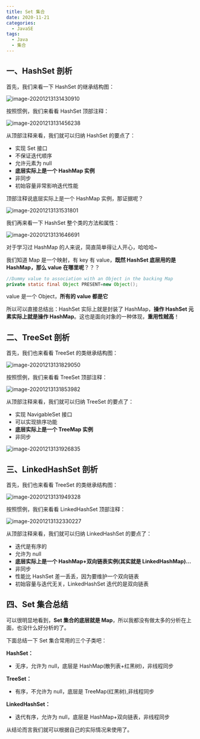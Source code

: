 ```yaml
---
title: Set 集合
date: 2020-11-21
categories:
  - JavaSE
tags:
  - Java
  - 集合
---
```


## 一、HashSet 剖析

首先，我们来看一下 HashSet 的继承结构图：

![image-20201213131430910](./picture/image-20201213131430910.png)

按照惯例，我们来看看 HashSet 顶部注释：

![image-20201213131456238](./picture/image-20201213131456238.png)

从顶部注释来看，我们就可以归纳 HashSet 的要点了：

- 实现 Set 接口
- 不保证迭代顺序
- 允许元素为 null
- **底层实际上是一个 HashMap 实例**
- 非同步
- 初始容量非常影响迭代性能

顶部注释说底层实际上是一个 HashMap 实例，那证据呢？

![image-20201213131531801](./picture/image-20201213131531801.png)

我们再来看一下 HashSet 整个类的方法和属性：

![image-20201213131646691](./picture/image-20201213131646691.png)

对于学习过 HashMap 的人来说，简直简单得让人开心，哈哈哈~

我们知道 Map 是一个映射，有 key 有 value，**既然 HashSet 底层用的是 HashMap，那么 value 在哪里呢**？？？

```java
//Dummy value to association with an Object in the backing Map
private static final Object PRESENT=new Object();
```

value 是一个 Object，**所有的 value 都是它**

所以可以直接总结出：HashSet 实际上就是封装了 HashMap，**操作 HashSet 元素实际上就是操作 HashMap**。这也是面向对象的一种体现，**重用性贼高**！

## 二、TreeSet 剖析

首先，我们也来看看 TreeSet 的类继承结构图：

![image-20201213131829050](./picture/image-20201213131829050.png)

按照惯例，我们来看看 TreeSet 顶部注释：

![image-20201213131853982](./picture/image-20201213131853982.png)

从顶部注释来看，我们就可以归纳 TreeSet 的要点了：

- 实现 NavigableSet 接口
- 可以实现排序功能
- **底层实际上是一个 TreeMap 实例**
- 非同步

![image-20201213131926835](./picture/image-20201213131926835.png)

## 三、LinkedHashSet 剖析

首先，我们也来看看 TreeSet 的类继承结构图：

![image-20201213131949328](./picture/image-20201213131949328.png)

按照惯例，我们来看看 LinkedHashSet 顶部注释：

![image-20201213132330227](./picture/image-20201213132330227.png)

从顶部注释来看，我们就可以归纳 LinkedHashSet 的要点了：

- 迭代是有序的
- 允许为 null
- **底层实际上是一个 HashMap+双向链表实例(其实就是 LinkedHashMap)...**
- 非同步
- 性能比 HashSet 差一丢丢，因为要维护一个双向链表
- 初始容量与迭代无关，LinkedHashSet 迭代的是双向链表

## 四、Set 集合总结

可以很明显地看到，**Set 集合的底层就是 Map**，所以我都没有做太多的分析在上面，也没什么好分析的了。

下面总结一下 Set 集合常用的三个子类吧：

**HashSet：**

- 无序，允许为 null，底层是 HashMap(散列表+红黑树)，非线程同步

**TreeSet：**

- 有序，不允许为 null，底层是 TreeMap(红黑树),非线程同步

**LinkedHashSet：**

- 迭代有序，允许为 null，底层是 HashMap+双向链表，非线程同步

从结论而言我们就可以根据自己的实际情况来使用了。
